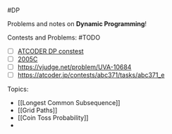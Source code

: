 #DP

Problems and notes on **Dynamic Programming**!

Contests and Problems:
#TODO

- [ ] [ATCODER DP constest](https://atcoder.jp/contests/dp)
- [ ] [2005C](https://codeforces.com/contest/2005/problem/C)  
- [ ] https://vjudge.net/problem/UVA-10684
- [ ] https://atcoder.jp/contests/abc371/tasks/abc371_e

Topics:
- [[Longest Common Subsequence]]
- [[Grid Paths]]
- [[Coin Toss Probability]]
- 
